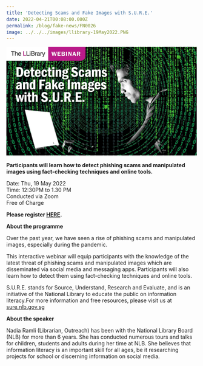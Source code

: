```yaml
---
title: 'Detecting Scams and Fake Images with S.U.R.E.'
date: 2022-04-21T00:08:00.000Z
permalink: /blog/fake-news/FN0026
image: ../../../images/llibrary-19May2022.PNG
---
```


![](../../../images/llibrary-19May2022.PNG)

**Participants will learn how to detect phishing scams and manipulated images using fact-checking techniques and online tools.**

Date: Thu, 19 May 2022 <br>Time: 12:30PM to 1.30 PM<br>Conducted via Zoom<br>Free of Charge

**Please register [HERE](https://www.eventbrite.sg/e/detecting-scams-and-fake-images-with-sure-the-llibrary-lunchtime-talk-tickets-303337569837).**



**About the programme**

Over the past year, we have seen a rise of phishing scams and manipulated images, especially during the pandemic.

This interactive webinar will equip participants with the knowledge of the latest threat of phishing scams and manipulated images which are disseminated via social media and messaging apps. Participants will also learn how to detect them using fact-checking techniques and online tools.

S.U.R.E. stands for Source, Understand, Research and Evaluate, and is an initiative of the National Library to educate the public on information literacy.For more information and free resources, please visit us at [sure.nlb.gov.sg](https://sure.nlb.gov.sg/)



**About the speaker**

Nadia Ramli (Librarian, Outreach) has been with the National Library Board (NLB) for more than 6 years. She has conducted numerous tours and talks for children, students and adults during her time at NLB. She believes that information literacy is an important skill for all ages, be it researching projects for school or discerning information on social media.  